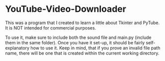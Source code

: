 # YouTube-Video-Downloader
This was a program that I created to learn a little about Tkinter and PyTube. It is NOT intended for commercial purposes.

To use it, make sure to include both the sound file and main.py (include them in the same folder). Once you have it set-up, it should be fairly self-explanatory how to use it. Keep in mind, that if you prove an invalid file path name, there will be one that is created within the current working directory.
